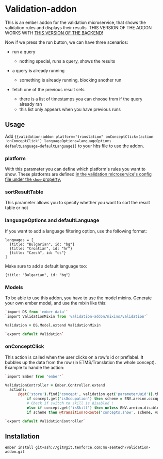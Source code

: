 # Validation-addon

This is an ember addon for the validation microservice, that shows the validation rules and displays their results. THIS VERSION OF THE ADDON WORKS WITH [THIS VERSION OF THE BACKEND](https://git.tenforce.com/mu-semtech/validation/commit/603c4c1ab388a2ff4416a9eb4b0d016715329086)!

Now if we press the run button, we can have three scenarios:

- run a query

  - nothing special, runs a query, shows the results

- a query is already running

  - something is already running, blocking another run

- fetch one of the previous result sets

  - there is a list of timestamps you can choose from if the query already ran
  - this list only appears when you have previous runs

## Usage

Add `{{validation-addon platform="translation" onConceptClick=(action 'onConceptClick') languageOptions=languageOptions defaultLanguage=defaultLanguage}}` to your hbs file to use the addon.

### platform

With this parameter you can define which platform's rules you want to show. These platforms are defined [in the validation microservice's config file under the `show` property.](https://git.tenforce.com/mu-semtech/validation/blob/master/example/rules.json)

### sortResultTable

This parameter allows you to specify whether you want to sort the result table or not

### languageOptions and defaultLanguage

If you want to add a language filtering option, use the following format:

```
languages = [
  {title: "Bulgarian", id: "bg"}
  {title: "Croatian", id: "hr"}
  {title: "Czech", id: "cs"}
]
```

Make sure to add a default language too:
```
{title: "Bulgarian", id: "bg"}
```

### Models

To be able to use this addon, you have to use the model mixins. Generate your own ember model, and use the mixin like this:

```coffee
`import DS from 'ember-data'`
`import ValidationMixin from 'validation-addon/mixins/validation'`

Validation = DS.Model.extend ValidationMixin

`export default Validation`
```


### onConceptClick

This action is called when the user clicks on a row's id or preflabel. It bubbles up the data from the row (in ETMS/Translation the whole concept). Example to handle the action:

```coffee
`import Ember from 'ember'`

ValidationController = Ember.Controller.extend
  actions:
      @get('store').find('concept', validation.get('parameterUuid')).then (concept) =>
          if concept.get('isOccupation') then scheme = ENV.areion.occupationScheme
          # Check if switch to skill is disabled !
          else if concept.get('isSkill') then unless ENV.areion.disableTaxonomyChange then scheme = ENV.areion.skillScheme
          if scheme then @transitionToRoute('concepts.show', scheme, validation.get('parameterUuid'))

`export default ValidationController`
```

## Installation

`ember install git+ssh://git@git.tenforce.com:mu-semtech/validation-addon.git`
